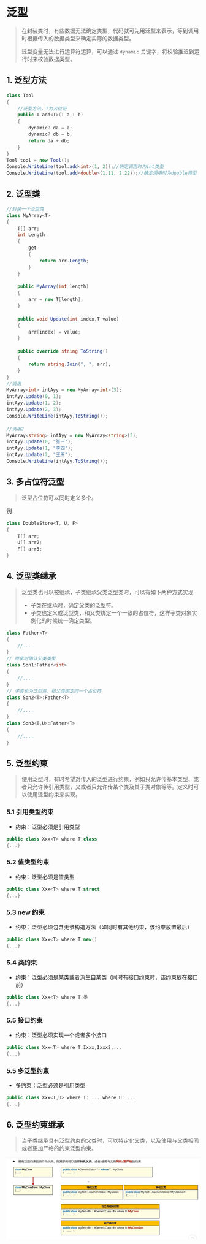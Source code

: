 # 泛型

> 在封装类时，有些数据无法确定类型，代码就可先用泛型来表示，等到调用时根据传入的数据类型来确定实际的数据类型。
>
> 泛型变量无法进行运算符运算，可以通过 `dynamic` 关键字，将校验推迟到运行时来校验数据类型。

## 1. 泛型方法

````c#
class Tool
{
    //泛型方法，T为占位符
    public T add<T>(T a,T b)
    {
        dynamic? da = a;
        dynamic? db = b;
        return da + db;
    }
}
Tool tool = new Tool();
Console.WriteLine(tool.add<int>(1, 2));//确定调用时为int类型
Console.WriteLine(tool.add<double>(1.11, 2.22));//确定调用时为double类型
````

## 2. 泛型类

````c#
//封装一个泛型类
class MyArray<T>
{
    T[] arr;
    int Length
    {
        get
        {
            return arr.Length;
        }
    }

    public MyArray(int length)
    {
        arr = new T[length];
    }

    public void Update(int index,T value)
    {
        arr[index] = value;
    }

    public override string ToString()
    {
        return string.Join(", ", arr);
    }
}
//调用
MyArray<int> intAyy = new MyArray<int>(3);
intAyy.Update(0, 1);
intAyy.Update(1, 2);
intAyy.Update(2, 3);
Console.WriteLine(intAyy.ToString());

//调用2
MyArray<string> intAyy = new MyArray<string>(3);
intAyy.Update(0, "张三");
intAyy.Update(1, "李四");
intAyy.Update(2, "王五");
Console.WriteLine(intAyy.ToString());
````

## 3. 多占位符泛型

> 泛型占位符可以同时定义多个。

例

````c#
class DoubleStore<T, U, F>
{
    T[] arr;
    U[] arr2;
    F[] arr3;
}
````

## 4. 泛型类继承

> 泛型类也可以被继承，子类继承父类泛型类时，可以有如下两种方式实现
>
> * 子类在继承时，确定父类的泛型符。
> * 子类也定义成泛型类，和父类绑定一个一致的占位符，这样子类对象实例化的时候统一确定类型。

````c#
class Father<T>
{
    //....
}
// 继承时确认父类类型
class Son1:Father<int>
{
    //....
}
// 子类也为泛型类，和父类绑定同一个占位符
class Son2<T>:Father<T>
{
    //....
}
class Son3<T,U>:Father<T>
{
    //....
}
````

## 5. 泛型约束

> 使用泛型时，有时希望对传入的泛型进行约束，例如只允许传基本类型、或者只允许传引用类型，又或者只允许传某个类及其子类对象等等。定义时可以使用泛型约束来实现。

### 5.1 引用类型约束

* 约束：泛型必须是引用类型

````c#
public class Xxx<T> where T:class
{...}
````

### 5.2 值类型约束

* 约束：泛型必须是值类型

````c#
public class Xxx<T> where T:struct
{...}
````

### 5.3 new 约束

* 约束：泛型必须包含无参构造方法（如同时有其他约束，该约束放置最后）

````c#
public class Xxx<T> where T:new()
{...}
````

### 5.4 类约束

* 约束：泛型必须是某类或者派生自某类（同时有接口约束时，该约束放在接口前）

````c#
public class Xxx<T> where T:类
{...}
````

### 5.5 接口约束

* 约束：泛型必须实现一个或者多个接口	

````c#
public class Xxx<T> where T:Ixxx,Ixxx2,...
{...}
````

### 5.5 多泛型约束

* 多约束：泛型必须是引用类型

````c#
public class Xxx<T,U> where T: ... where U: ...
{...}
````

## 6. 泛型约束继承

> 当子类继承具有泛型约束的父类时，可以特定化父类，以及使用与父类相同或者更加严格的约束泛型约束。

![泛型约束继承](./assets/泛型约束继承.png)
